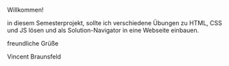 Willkommen!

in diesem Semesterprojekt, sollte ich verschiedene Übungen zu HTML, CSS und JS lösen und als Solution-Navigator in eine Webseite einbauen.

freundliche Grüße

Vincent Braunsfeld

